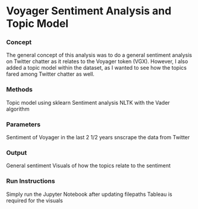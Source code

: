 # Voyager Sentiment Analysis and Topic Model

### Concept 
The general concept of this analysis was to do a general sentiment analysis on Twitter chatter as it relates to the Voyager token (VGX). However, I also added a topic model within the dataset, as I wanted to see how the topics fared among Twitter chatter as well. 

### Methods
Topic model using sklearn
Sentiment analysis NLTK with the Vader algorithm

### Parameters 
Sentiment of Voyager in the last 2 1/2 years
snscrape the data from Twitter

### Output
General sentiment
Visuals of how the topics relate to the sentiment

### Run Instructions
Simply run the Jupyter Notebook after updating filepaths 
Tableau is required for the visuals
